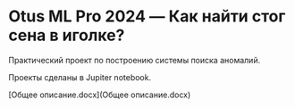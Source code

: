 Otus ML Pro 2024 — Как найти стог сена в иголке?
================
Практический проект по построению системы поиска аномалий.

Проекты сделаны в Jupiter notebook.

[Общее описание.docx](Общее описание.docx)

